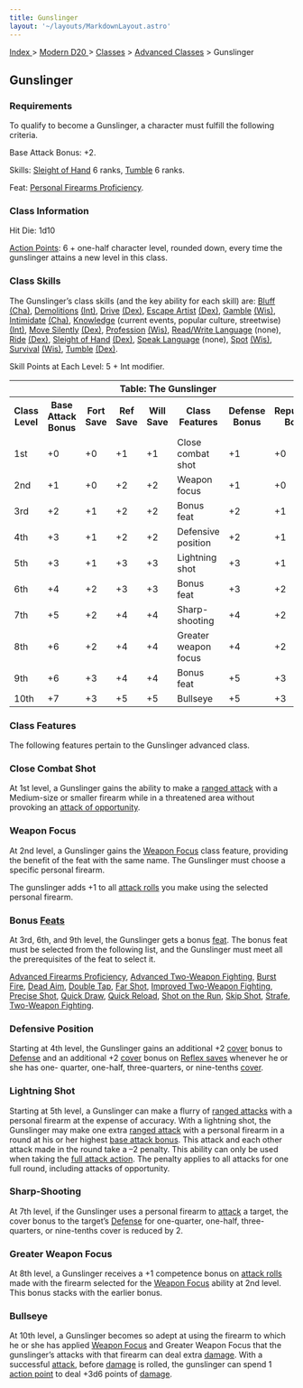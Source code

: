 ```yaml
---
title: Gunslinger
layout: '~/layouts/MarkdownLayout.astro'
---
```


[ Index ](/) > [ Modern D20 ](/modern.d20.srd) > [Classes](/modern.d20.srd/classes) > [Advanced Classes](/modern.d20.srd/classes/advanced) > Gunslinger

## Gunslinger

### Requirements

To qualify to become a Gunslinger, a character must fulfill the following
criteria.

Base Attack Bonus: +2.

Skills: [Sleight of Hand](/modern.d20.srd/skills/sleight.of.hand) 6 ranks,
[Tumble](/modern.d20.srd/skills/tumble) 6 ranks.

Feat: [Personal Firearms Proficiency](/modern.d20.srd/feats/personal.firearms.proficiency).

### Class Information

Hit Die: 1d10

[Action Points](/modern.d20.srd/basics/action.points): 6 + one-half character
level, rounded down, every time the gunslinger attains a new level in this
class.

### Class Skills

The Gunslinger’s class skills (and the key ability for each skill) are:
[Bluff](/modern.d20.srd/skills/bluff)
[(Cha)](/modern.d20.srd/basics/ability.scores),
[Demolitions](/modern.d20.srd/skills/demolitions)
[(Int)](/modern.d20.srd/basics/ability.scores),
[Drive](/modern.d20.srd/skills/drive)
[(Dex)](/modern.d20.srd/basics/ability.scores), [Escape Artist](/modern.d20.srd/skills/escape.artist)
[(Dex)](/modern.d20.srd/basics/ability.scores),
[Gamble](/modern.d20.srd/skills/gamble)
[(Wis)](/modern.d20.srd/basics/ability.scores),
[Intimidate](/modern.d20.srd/skills/intimidate)
[(Cha)](/modern.d20.srd/basics/ability.scores),
[Knowledge](/modern.d20.srd/skills/knowledge) (current events, popular
culture, streetwise) [(Int)](/modern.d20.srd/basics/ability.scores), [Move Silently](/modern.d20.srd/skills/move.silently)
[(Dex)](/modern.d20.srd/basics/ability.scores),
[Profession](/modern.d20.srd/skills/profession)
[(Wis)](/modern.d20.srd/basics/ability.scores), [Read/Write Language](/modern.d20.srd/skills/read.write.language) (none),
[Ride](/modern.d20.srd/skills/ride)
[(Dex)](/modern.d20.srd/basics/ability.scores), [Sleight of Hand](/modern.d20.srd/skills/sleight.of.hand)
[(Dex)](/modern.d20.srd/basics/ability.scores), [Speak Language](/modern.d20.srd/skills/speak.language) (none),
[Spot](/modern.d20.srd/skills/spot)
[(Wis)](/modern.d20.srd/basics/ability.scores),
[Survival](/modern.d20.srd/skills/survival)
[(Wis)](/modern.d20.srd/basics/ability.scores),
[Tumble](/modern.d20.srd/skills/tumble)
[(Dex)](/modern.d20.srd/basics/ability.scores).

Skill Points at Each Level: 5 + Int modifier.


<table> <th colspan="8">Table: The Gunslinger</th> <tr> <th>Class Level</th><th>Base Attack Bonus</th><th>Fort Save</th><th>Ref Save</th><th>Will Save</th><th>Class Features</th><th>Defense Bonus</th><th>Reputation Bonus</th> </tr> <tr><td>1st</td><td>+0</td><td>+0</td><td>+1</td><td>+1</td><td>Close combat shot</td><td>+1</td><td>+0</td></tr> <tr class="shaded"><td>2nd</td><td>+1</td><td>+0</td><td>+2</td><td>+2</td><td>Weapon focus</td><td>+1</td><td>+0</td></tr> <tr><td>3rd</td><td>+2</td><td>+1</td><td>+2</td><td>+2</td><td>Bonus feat</td><td>+2</td><td>+1</td></tr> <tr class="shaded"><td>4th</td><td>+3</td><td>+1</td><td>+2</td><td>+2</td><td>Defensive position</td><td>+2</td><td>+1</td></tr> <tr><td>5th</td><td>+3</td><td>+1</td><td>+3</td><td>+3</td><td>Lightning shot</td><td>+3</td><td>+1</td></tr> <tr class="shaded"><td>6th</td><td>+4</td><td>+2</td><td>+3</td><td>+3</td><td>Bonus feat</td><td>+3</td><td>+2</td></tr> <tr><td>7th</td><td>+5</td><td>+2</td><td>+4</td><td>+4</td><td>Sharp-shooting</td><td>+4</td><td>+2</td></tr> <tr class="shaded"><td>8th</td><td>+6</td><td>+2</td><td>+4</td><td>+4</td><td>Greater weapon focus</td><td>+4</td><td>+2</td></tr> <tr><td>9th</td><td>+6</td><td>+3</td><td>+4</td><td>+4</td><td>Bonus feat</td><td>+5</td><td>+3</td></tr> <tr class="shaded"><td>10th</td><td>+7</td><td>+3</td><td>+5</td><td>+5</td><td>Bullseye</td><td>+5</td><td>+3</td></tr> </table>


### Class Features

The following features pertain to the Gunslinger advanced class.

### Close Combat Shot

At 1st level, a Gunslinger gains the ability to make a [ranged attack](/modern.d20.srd/combat/attack.roll) with a Medium-size or smaller
firearm while in a threatened area without provoking an [attack of opportunity](/modern.d20.srd/combat/attacks.of.opportunity).

### Weapon Focus

At 2nd level, a Gunslinger gains the [Weapon Focus](/modern.d20.srd/feats/weapon.focus) class feature, providing the
benefit of the feat with the same name. The Gunslinger must choose a specific
personal firearm.

The gunslinger adds +1 to all [attack rolls](/modern.d20.srd/combat/attack.roll) you make using the selected
personal firearm.

### Bonus [Feats](/modern.d20.srd/feats)

At 3rd, 6th, and 9th level, the Gunslinger gets a bonus
[feat](/modern.d20.srd/feats). The bonus feat must be selected from the
following list, and the Gunslinger must meet all the prerequisites of the feat
to select it.

[Advanced Firearms Proficiency](/modern.d20.srd/feats/advanced.firearms.proficiency), [Advanced Two-Weapon Fighting](/modern.d20.srd/feats/advanced.two.weapon.fighting),
[Burst Fire](/modern.d20.srd/feats/burst.fire), [Dead Aim](/modern.d20.srd/feats/dead.aim), [Double Tap](/modern.d20.srd/feats/double.tap), [Far Shot](/modern.d20.srd/feats/far.shot), [Improved Two-Weapon Fighting](/modern.d20.srd/feats/improved.two.weapon.fighting), [Precise Shot](/modern.d20.srd/feats/precise.shot), [Quick Draw](/modern.d20.srd/feats/quick.draw), [Quick Reload](/modern.d20.srd/feats/quick.reload), [Shot on the Run](/modern.d20.srd/feats/shot.on.the.run), [Skip Shot](/modern.d20.srd/feats/skip.shot),
[Strafe](/modern.d20.srd/feats/strafe), [Two-Weapon Fighting](/modern.d20.srd/feats/two.weapon.fighting).

### Defensive Position

Starting at 4th level, the Gunslinger gains an additional +2
[cover](/modern.d20.srd/combat/cover) bonus to
[Defense](/modern.d20.srd/combat/defense) and an additional +2
[cover](/modern.d20.srd/combat/cover) bonus on [Reflex saves](/modern.d20.srd/basics/saving.throws) whenever he or she has one-
quarter, one-half, three-quarters, or nine-tenths
[cover](/modern.d20.srd/combat/cover).

### Lightning Shot

Starting at 5th level, a Gunslinger can make a flurry of [ranged attacks](/modern.d20.srd/combat/attack.roll) with a personal firearm at the
expense of accuracy. With a lightning shot, the Gunslinger may make one extra
[ranged attack](/modern.d20.srd/combat/attack.roll) with a personal firearm in
a round at his or her highest [base attack bonus](/modern.d20.srd/combat/attack.bonus). This attack and each other attack
made in the round take a –2 penalty. This ability can only be used when taking
the [full attack action](/modern.d20.srd/combat/full.round.actions). The
penalty applies to all attacks for one full round, including attacks of
opportunity.

### Sharp-Shooting

At 7th level, if the Gunslinger uses a personal firearm to
[attack](/modern.d20.srd/combat/attack.roll) a target, the cover bonus to the
target’s [Defense](/modern.d20.srd/combat/defense) for one-quarter, one-half,
three-quarters, or nine-tenths cover is reduced by 2.

### Greater Weapon Focus

At 8th level, a Gunslinger receives a +1 competence bonus on [attack rolls](/modern.d20.srd/combat/attack.roll) made with the firearm selected for
the [Weapon Focus](/modern.d20.srd/feats/weapon.focus) ability at 2nd level.
This bonus stacks with the earlier bonus.

### Bullseye

At 10th level, a Gunslinger becomes so adept at using the firearm to which he
or she has applied [Weapon Focus](/modern.d20.srd/feats/weapon.focus) and
Greater Weapon Focus that the gunslinger’s attacks with that firearm can deal
extra [damage](/modern.d20.srd/combat/damage). With a successful
[attack](/modern.d20.srd/combat/attack.roll), before
[damage](/modern.d20.srd/combat/damage) is rolled, the gunslinger can spend 1
[action point](/modern.d20.srd/basics/action.points) to deal +3d6 points of
[damage](/modern.d20.srd/combat/damage).

